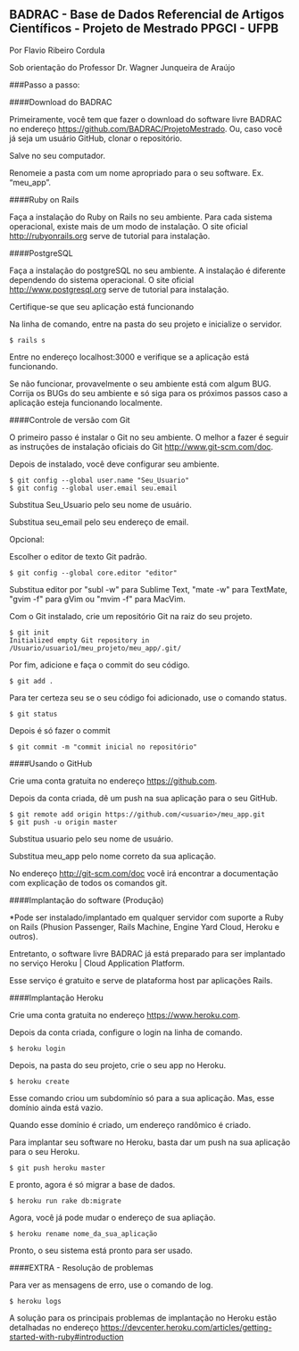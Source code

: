 ## BADRAC - Base de Dados Referencial de Artigos Científicos - Projeto de Mestrado PPGCI - UFPB

Por Flavio Ribeiro Cordula

Sob orientação do Professor Dr. Wagner Junqueira de Araújo

###Passo a passo:

####Download do BADRAC

Primeiramente, você tem que fazer o download do software livre BADRAC no endereço <https://github.com/BADRAC/ProjetoMestrado>. Ou, caso você já seja um usuário GitHub, clonar o repositório.

Salve no seu computador.

Renomeie a pasta com um nome apropriado para o seu software. Ex. “meu_app”. 

####Ruby on Rails

Faça a instalação do Ruby on Rails no seu ambiente. Para cada sistema operacional, existe mais de um modo de instalação. O site oficial <http://rubyonrails.org> serve de tutorial para instalação. 

####PostgreSQL

Faça a instalação do postgreSQL no seu ambiente. A instalação é diferente dependendo do sistema operacional. O site oficial <http://www.postgresql.org> serve de tutorial para instalação. 

Certifique-se que seu aplicação está funcionando 

Na linha de comando, entre na pasta do seu projeto e inicialize o servidor.

	$ rails s

Entre no endereço localhost:3000 e verifique se a aplicação está funcionando.

Se não funcionar, provavelmente o seu ambiente está com algum BUG. Corrija os BUGs do seu ambiente e só siga para os próximos passos caso a aplicação esteja funcionando localmente.

####Controle de versão com Git

O primeiro passo é instalar o Git no seu ambiente. O melhor a fazer é seguir as instruções de instalação oficiais do Git <http://www.git-scm.com/doc>.

Depois de instalado, você deve configurar seu ambiente.  

	$ git config --global user.name "Seu_Usuario"
	$ git config --global user.email seu.email

Substitua Seu_Usuario pelo seu nome de usuário.

Substitua seu_email pelo seu endereço de email.

Opcional:

Escolher o editor de texto Git padrão.

	$ git config --global core.editor "editor" 

Substitua editor por "subl -w" para Sublime Text, "mate -w" para TextMate, "gvim -f" para gVim ou "mvim -f" para MacVim.

Com o Git instalado, crie um repositório Git na raiz do seu projeto.

	$ git init
	Initialized empty Git repository in /Usuario/usuario1/meu_projeto/meu_app/.git/

Por fim, adicione e faça o commit do seu código.

	$ git add .

Para ter certeza seu se o seu código foi adicionado, use o comando status.

	$ git status

Depois é só fazer o commit

	$ git commit -m "commit inicial no repositório"

####Usando o GitHub

Crie uma conta gratuita no endereço <https://github.com>.

Depois da conta criada, dê um push na sua aplicação para o seu GitHub.

	$ git remote add origin https://github.com/<usuario>/meu_app.git
	$ git push -u origin master 

Substitua usuario pelo seu nome de usuário.

Substitua meu_app pelo nome correto da sua aplicação.

No endereço <http://git-scm.com/doc> você irá encontrar a documentação com explicação de todos os comandos git.

####Implantação do software (Produção)

*Pode ser instalado/implantado em qualquer servidor com suporte a Ruby on Rails (Phusion Passenger, Rails Machine, Engine Yard Cloud, Heroku e outros).

Entretanto, o software livre BADRAC já está preparado para ser implantado no serviço Heroku | Cloud Application Platform.

Esse serviço é gratuito e serve de plataforma host par aplicações Rails. 

####Implantação Heroku

Crie uma conta gratuita no endereço <https://www.heroku.com>.

Depois da conta criada, configure o login na linha de comando.

	$ heroku login

Depois, na pasta do seu projeto, crie o seu app no Heroku.

	$ heroku create

Esse comando criou um subdomínio só para a sua aplicação. Mas, esse domínio ainda está vazio.

Quando esse domínio é criado, um endereço randômico é criado.

Para implantar seu software no Heroku, basta dar um push na sua aplicação para o seu Heroku.

	$ git push heroku master

E pronto, agora é só migrar a base de dados.

	$ heroku run rake db:migrate
 
Agora, você já pode mudar o endereço de sua apliação.

	$ heroku rename nome_da_sua_aplicação

Pronto, o seu sistema está pronto para ser usado.

####EXTRA - Resolução de problemas

Para ver as mensagens de erro, use o comando de log.

	$ heroku logs

A solução para os principais problemas de implantação no Heroku estão detalhadas no endereço 
<https://devcenter.heroku.com/articles/getting-started-with-ruby#introduction>

